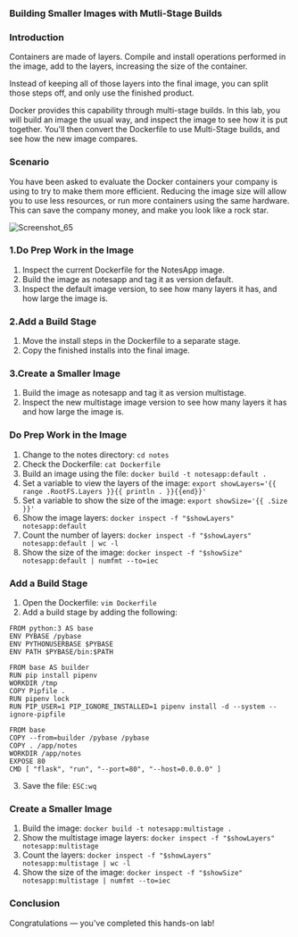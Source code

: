 ### Building Smaller Images with Mutli-Stage Builds

### Introduction
Containers are made of layers. Compile and install operations performed in the image, add to the layers, increasing the size of the container.

Instead of keeping all of those layers into the final image, you can split those steps off, and only use the finished product.

Docker provides this capability through multi-stage builds. In this lab, you will build an image the usual way, and inspect the image to see how it is put together. You'll then convert the Dockerfile to use Multi-Stage builds, and see how the new image compares.

### Scenario
You have been asked to evaluate the Docker containers your company is using to try to make them more efficient. Reducing the image size will allow you to use less resources, or run more containers using the same hardware. This can save the company money, and make you look like a rock star.

![Screenshot_65](https://user-images.githubusercontent.com/106797604/200059823-787e0999-ac3d-4b8f-b1bc-35c71d637b7b.png)


### 1.Do Prep Work in the Image
1. Inspect the current Dockerfile for the NotesApp image.
2. Build the image as notesapp and tag it as version default.
3. Inspect the default image version, to see how many layers it has, and how large the image is.

### 2.Add a Build Stage
1. Move the install steps in the Dockerfile to a separate stage.
2. Copy the finished installs into the final image.

### 3.Create a Smaller Image
1. Build the image as notesapp and tag it as version multistage.
2. Inspect the new multistage image version to see how many layers it has and how large the image is.


### Do Prep Work in the Image
1. Change to the notes directory:
```cd notes```
2. Check the Dockerfile:
```cat Dockerfile```
3. Build an image using the file:
```docker build -t notesapp:default .```
4. Set a variable to view the layers of the image:
```export showLayers='{{ range .RootFS.Layers }}{{ println . }}{{end}}'```
5. Set a variable to show the size of the image:
```export showSize='{{ .Size }}'```
6. Show the image layers:
```docker inspect -f "$showLayers" notesapp:default```
7. Count the number of layers:
```docker inspect -f "$showLayers" notesapp:default | wc -l```
8. Show the size of the image:
```docker inspect -f "$showSize" notesapp:default | numfmt --to=iec```

### Add a Build Stage
1. Open the Dockerfile:
```vim Dockerfile```
2. Add a build stage by adding the following:
```
FROM python:3 AS base
ENV PYBASE /pybase
ENV PYTHONUSERBASE $PYBASE
ENV PATH $PYBASE/bin:$PATH

FROM base AS builder
RUN pip install pipenv
WORKDIR /tmp
COPY Pipfile .
RUN pipenv lock
RUN PIP_USER=1 PIP_IGNORE_INSTALLED=1 pipenv install -d --system --ignore-pipfile

FROM base
COPY --from=builder /pybase /pybase
COPY . /app/notes
WORKDIR /app/notes
EXPOSE 80
CMD [ "flask", "run", "--port=80", "--host=0.0.0.0" ]
```
3. Save the file:
```ESC:wq```

### Create a Smaller Image
1. Build the image:
```docker build -t notesapp:multistage .```
2. Show the multistage image layers:
```docker inspect -f "$showLayers" notesapp:multistage```
3. Count the layers:
```docker inspect -f "$showLayers" notesapp:multistage | wc -l```
4. Show the size of the image:
```docker inspect -f "$showSize" notesapp:multistage | numfmt --to=iec```

### Conclusion
Congratulations — you've completed this hands-on lab!
